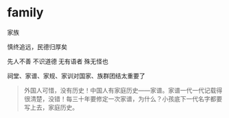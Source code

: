 # family

家族

慎终追远，民德归厚矣

先人不善 不识道德 无有语者 殊无怪也

祠堂、家谱、家规、家训对国家、族群团结太重要了

> 外国人可惜，没有历史！中国人有家庭历史——家谱。家谱一代一代记载得很清楚，没错！每三十年要修定一次家谱，为什么？小孩底下一代名字都要写上去，家庭历史。
